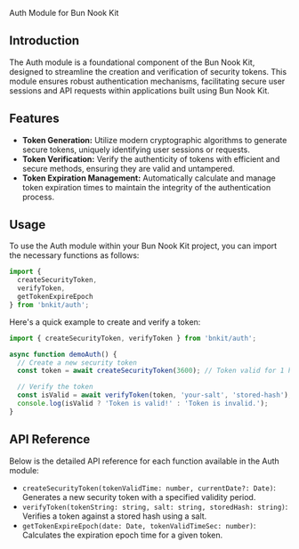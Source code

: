 Auth Module for Bun Nook Kit

## Introduction

The Auth module is a foundational component of the Bun Nook Kit, designed to streamline the creation and verification of security tokens. This module ensures robust authentication mechanisms, facilitating secure user sessions and API requests within applications built using Bun Nook Kit.

## Features

- **Token Generation:** Utilize modern cryptographic algorithms to generate secure tokens, uniquely identifying user sessions or requests.
- **Token Verification:** Verify the authenticity of tokens with efficient and secure methods, ensuring they are valid and untampered.
- **Token Expiration Management:** Automatically calculate and manage token expiration times to maintain the integrity of the authentication process.

## Usage

To use the Auth module within your Bun Nook Kit project, you can import the necessary functions as follows:

```typescript
import {
  createSecurityToken,
  verifyToken,
  getTokenExpireEpoch
} from 'bnkit/auth';
```

Here's a quick example to create and verify a token:

```typescript
import { createSecurityToken, verifyToken } from 'bnkit/auth';

async function demoAuth() {
  // Create a new security token
  const token = await createSecurityToken(3600); // Token valid for 1 hour

  // Verify the token
  const isValid = await verifyToken(token, 'your-salt', 'stored-hash');
  console.log(isValid ? 'Token is valid!' : 'Token is invalid.');
}
```

## API Reference

Below is the detailed API reference for each function available in the Auth module:

- `createSecurityToken(tokenValidTime: number, currentDate?: Date)`: Generates a new security token with a specified validity period.
- `verifyToken(tokenString: string, salt: string, storedHash: string)`: Verifies a token against a stored hash using a salt.
- `getTokenExpireEpoch(date: Date, tokenValidTimeSec: number)`: Calculates the expiration epoch time for a given token.
